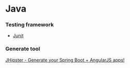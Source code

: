 # Java

### Testing framework
- [Junit](http://junit.org/)

### Generate tool
[JHipster - Generate your Spring Boot + AngularJS apps!](https://jhipster.github.io/)
